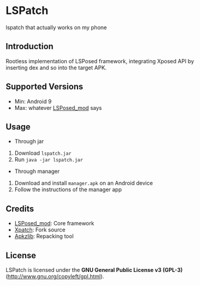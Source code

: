 # LSPatch 
lspatch that actually works on my phone

## Introduction 

Rootless implementation of LSPosed framework, integrating Xposed API by inserting dex and so into the target APK.

## Supported Versions

- Min: Android 9
- Max: whatever [LSPosed_mod](ttps://github.com/mywalkb/LSPosed_mod) says

## Usage

+ Through jar
1. Download `lspatch.jar`
1. Run `java -jar lspatch.jar`

+ Through manager
1. Download and install `manager.apk` on an Android device
1. Follow the instructions of the manager app

## Credits

- [LSPosed_mod](https://github.com/mywalkb/LSPosed_mod): Core framework
- [Xpatch](https://github.com/WindySha/Xpatch): Fork source
- [Apkzlib](https://android.googlesource.com/platform/tools/apkzlib): Repacking tool

## License

LSPatch is licensed under the **GNU General Public License v3 (GPL-3)** (http://www.gnu.org/copyleft/gpl.html).
